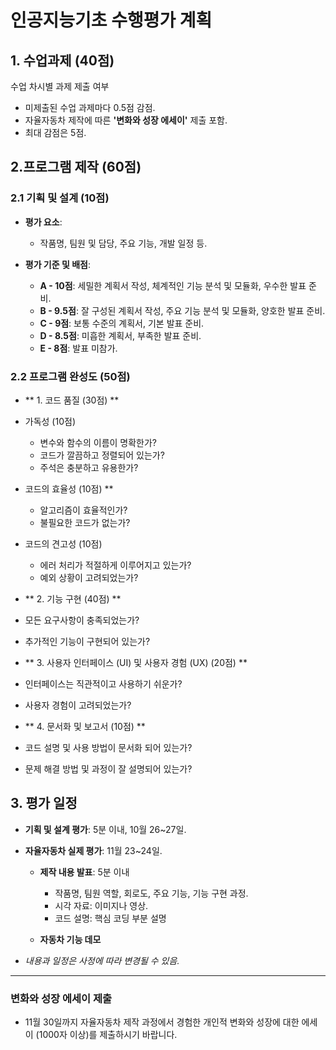 # 인공지능기초 수행평가 계획

## 1. 수업과제 (40점)
수업 차시별 과제 제출 여부 
  - 미제출된 수업 과제마다 0.5점 감점.
  - 자율자동차 제작에 따른 **'변화와 성장 에세이'** 제출 포함.
  - 최대 감점은 5점.

## 2.프로그램 제작 (60점)

### 2.1 기획 및 설계 (10점)

- **평가 요소**: 
  - 작품명, 팀원 및 담당, 주요 기능, 개발 일정 등.

- **평가 기준 및 배점**:
  - **A - 10점**: 세밀한 계획서 작성, 체계적인 기능 분석 및 모듈화, 우수한 발표 준비.
  - **B - 9.5점**: 잘 구성된 계획서 작성, 주요 기능 분석 및 모듈화, 양호한 발표 준비.
  - **C - 9점**: 보통 수준의 계획서, 기본 발표 준비.
  - **D - 8.5점**: 미흡한 계획서, 부족한 발표 준비.
  - **E - 8점**: 발표 미참가.

### 2.2 프로그램 완성도 (50점)

- ** 1. 코드 품질 (30점) **
- 가독성 (10점)
  - 변수와 함수의 이름이 명확한가?
  - 코드가 깔끔하고 정렬되어 있는가?
  - 주석은 충분하고 유용한가?

- 코드의 효율성 (10점) **
  - 알고리즘이 효율적인가?
  - 불필요한 코드가 없는가?

- 코드의 견고성 (10점) 
  - 에러 처리가 적절하게 이루어지고 있는가?
  - 예외 상황이 고려되었는가?

- ** 2. 기능 구현 (40점) **
- 모든 요구사항이 충족되었는가?
- 추가적인 기능이 구현되어 있는가?

- ** 3. 사용자 인터페이스 (UI) 및 사용자 경험 (UX) (20점) **
- 인터페이스는 직관적이고 사용하기 쉬운가?
- 사용자 경험이 고려되었는가?

- ** 4. 문서화 및 보고서 (10점) **
- 코드 설명 및 사용 방법이 문서화 되어 있는가?
- 문제 해결 방법 및 과정이 잘 설명되어 있는가?

 
## 3. 평가 일정 

- **기획 및 설계 평가**: 5분 이내, 10월 26~27일.
  
- **자율자동차 실제 평가**: 11월 23~24일.
  - **제작 내용 발표**: 5분 이내
    - 작품명, 팀원 역할, 회로도, 주요 기능, 기능 구현 과정.
    - 시각 자료: 이미지나 영상.
    - 코드 설명: 핵심 코딩 부분 설명
     
  - **자동차 기능 데모** 
  
- *내용과 일정은 사정에 따라 변경될 수 있음.*

---

### 변화와 성장 에세이 제출

- 11월 30일까지 자율자동차 제작 과정에서 경험한 개인적 변화와 성장에 대한 에세이 (1000자 이상)를 제출하시기 바랍니다.
